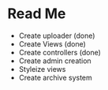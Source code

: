 # Read Me
- Create uploader (done)
- Create Views (done)
- Create controllers (done)
- Create admin creation
- Styleize views
- Create archive system 
